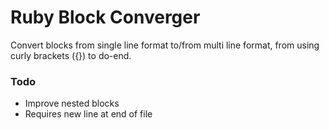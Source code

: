 # Ruby Block Converger

Convert blocks from single line format to/from multi line format,
from using curly brackets ({}) to do-end.

<!-- ![A screenshot of your spankin' package](https://f.cloud.github.com/assets/69169/2290250/c35d867a-a017-11e3-86be-cd7c5bf3ff9b.gif) -->

### Todo
* Improve nested blocks
* Requires new line at end of file
